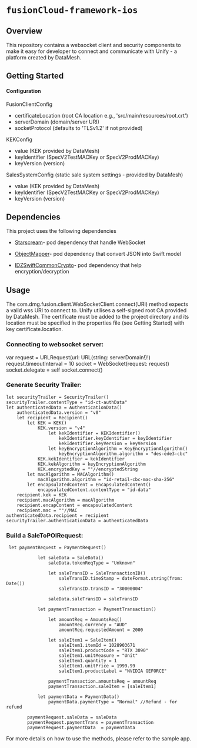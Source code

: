 # ``fusionCloud-framework-ios``

## Overview

This repository contains a websocket client and security components to make it easy for developer to connect and communicate with Unify - a platform created by DataMesh.

## Getting Started

#### Configuration

FusionClientConfig

- <!--@START_MENU_TOKEN@-->certificateLocation (root CA location e.g., 'src/main/resources/root.crt')<!--@END_MENU_TOKEN@-->

- <!--@START_MENU_TOKEN@-->serverDomain (domain/server URI)<!--@END_MENU_TOKEN@-->

- <!--@START_MENU_TOKEN@-->socketProtocol (defaults to 'TLSv1.2' if not provided)<!--@END_MENU_TOKEN@-->

KEKConfig

- <!--@START_MENU_TOKEN@-->value (KEK provided by DataMesh)<!--@END_MENU_TOKEN@-->

- <!--@START_MENU_TOKEN@-->keyIdentifier (SpecV2TestMACKey or SpecV2ProdMACKey)<!--@END_MENU_TOKEN@-->

- <!--@START_MENU_TOKEN@-->keyVersion (version)<!--@END_MENU_TOKEN@-->

SalesSystemConfig (static sale system settings - provided by DataMesh)

- <!--@START_MENU_TOKEN@-->value (KEK provided by DataMesh)<!--@END_MENU_TOKEN@-->

- <!--@START_MENU_TOKEN@-->keyIdentifier (SpecV2TestMACKey or SpecV2ProdMACKey)<!--@END_MENU_TOKEN@-->

- <!--@START_MENU_TOKEN@-->keyVersion (version)<!--@END_MENU_TOKEN@-->

## Dependencies

This project uses the following dependencies

- [Starscream](https://cocoapods.org/pods/Starscream)- pod dependency that handle WebSocket

- [ObjectMapper](https://cocoapods.org/pods/ObjectMapper)- pod dependency that convert JSON into Swift model

- [IDZSwiftCommonCrypto](https://github.com/iosdevzone/IDZSwiftCommonCrypto)- pod dependency that help encryption/decryption

## Usage

The com.dmg.fusion.client.WebSocketClient.connect(URI) method expects a valid wss URI to connect to. Unify utilises a self-signed root CA provided by DataMesh. The certificate must be added to the project directory and its location must be specified in the properties file (see Getting Started) with key certificate.location.


### Connecting to websocket server:
var request = URLRequest(url: URL(string: serverDomain!)!)
request.timeoutInterval = 10
socket = WebSocket(request: request)
socket.delegate = self
socket.connect() 

### Generate Security Trailer:
```
let securityTrailer = SecurityTrailer()
securityTrailer.contentType = "id-ct-authData"
let authenticatedData = AuthenticationData()
    authenticatedData.version = "v0"
    let recipient = Recipient()
        let KEK = KEK()
            KEK.version = "v4"
                let kekIdentifier = KEKIdentifier()
                    kekIdentifier.keyIdentifier = keyIdentifier
                    kekIdentifier.keyVersion = keyVersion
                let keyEncryptionAlgorithm = KeyEncryptionAlgorithm()
                    keyEncryptionAlgorithm.algorithm = "des-ede3-cbc"
            KEK.kekIdentifier = kekIdentifier
            KEK.kekAlgorithm = keyEncryptionAlgorithm
            KEK.encryptedKey = ""//encryptedString
        let macAlgorithm = MACAlgorithm()
            macAlgorithm.algorithm = "id-retail-cbc-mac-sha-256"
        let encapsulatedContent = EncapsulatedContent()
            encapsulatedContent.contentType = "id-data"
    recipient.kek = KEK
    recipient.macAlgorithm = macAlgorithm
    recipient.encapContent = encapsulatedContent
    recipient.mac = ""//MAC
authenticatedData.recipient = recipient
securityTrailer.authenticationData = authenticatedData
```

### Build a SaleToPOIRequest:
```
 let paymentRequest = PaymentRequest()
            
            let saleData = SaleData()
                saleData.tokenReqType = "Unknown"
                
                let saleTransID = SaleTransactionID()
                    saleTransID.timeStamp = dateFormat.string(from: Date())
                    saleTransID.transID = "30000004"
        
                saleData.saleTransID = saleTransID
        
            let paymentTransaction = PaymentTransaction()
        
                let amountReq = AmountsReq()
                    amountReq.currency = "AUD"
                    amountReq.requestedAmount = 2000
        
                let saleItem1 = SaleItem()
                    saleItem1.itemId = 1028903671
                    saleItem1.productCode = "RTX 3090"
                    saleItem1.unitMeasure = "Unit"
                    saleItem1.quantity = 1
                    saleItem1.unitPrice = 1999.99
                    saleItem1.productLabel = "NVIDIA GEFORCE"
        
                paymentTransaction.amountsReq = amountReq
                paymentTransaction.saleItem = [saleItem1]
            
            let paymentData = PaymentData()
                paymentData.paymentType = "Normal" //Refund - for refund
        
        paymentRequest.saleData = saleData
        paymentRequest.paymentTrans = paymentTransaction
        paymentRequest.paymentData  = paymentData
```
For more details on how to use the methods, please refer to the sample app.

